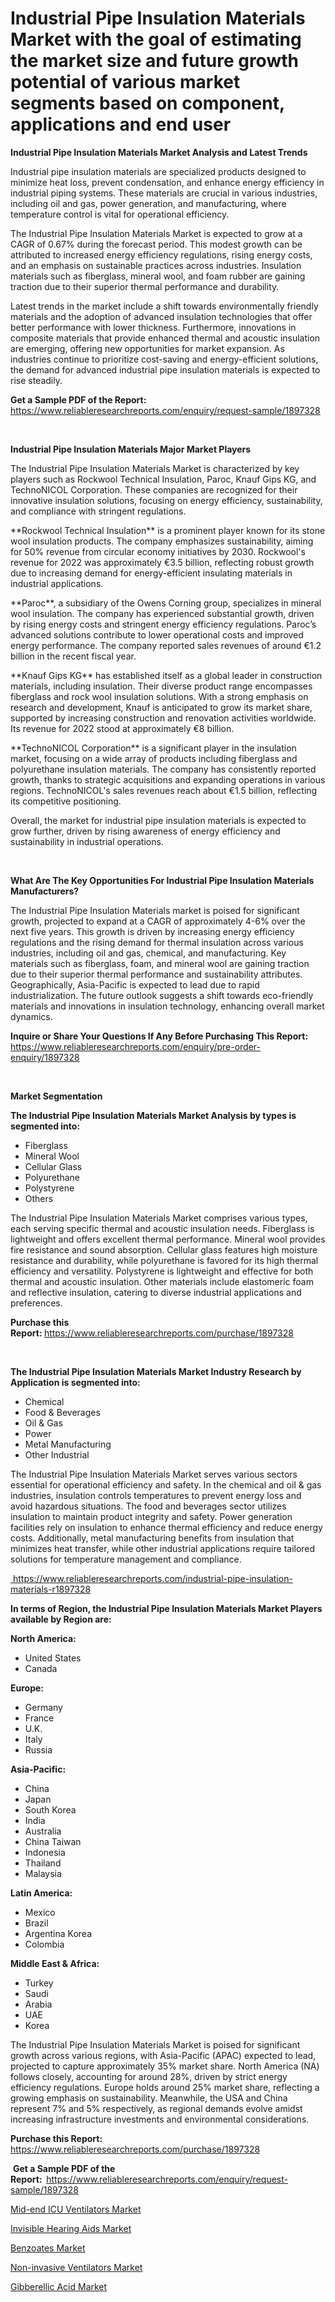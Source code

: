 <p><h1>Industrial Pipe Insulation Materials Market with the goal of estimating the market size and future growth potential of various market segments based on component, applications and end user</h1></p><p><strong>Industrial Pipe Insulation Materials Market Analysis and Latest Trends</strong></p>
<p><p>Industrial pipe insulation materials are specialized products designed to minimize heat loss, prevent condensation, and enhance energy efficiency in industrial piping systems. These materials are crucial in various industries, including oil and gas, power generation, and manufacturing, where temperature control is vital for operational efficiency.</p><p>The Industrial Pipe Insulation Materials Market is expected to grow at a CAGR of 0.67% during the forecast period. This modest growth can be attributed to increased energy efficiency regulations, rising energy costs, and an emphasis on sustainable practices across industries. Insulation materials such as fiberglass, mineral wool, and foam rubber are gaining traction due to their superior thermal performance and durability.</p><p>Latest trends in the market include a shift towards environmentally friendly materials and the adoption of advanced insulation technologies that offer better performance with lower thickness. Furthermore, innovations in composite materials that provide enhanced thermal and acoustic insulation are emerging, offering new opportunities for market expansion. As industries continue to prioritize cost-saving and energy-efficient solutions, the demand for advanced industrial pipe insulation materials is expected to rise steadily.</p></p>
<p><strong>Get a Sample PDF of the Report:&nbsp;</strong> <a href="https://www.reliableresearchreports.com/enquiry/request-sample/1897328?utm_campaign=36&utm_medium=2&utm_source=Github&utm_content=ia&utm_term=06112024&utm_id=industrial-pipe-insulation-materials">https://www.reliableresearchreports.com/enquiry/request-sample/1897328</a></p>
<p>&nbsp;</p>
<p><strong>Industrial Pipe Insulation Materials Major Market Players</strong></p>
<p><p>The Industrial Pipe Insulation Materials Market is characterized by key players such as Rockwool Technical Insulation, Paroc, Knauf Gips KG, and TechnoNICOL Corporation. These companies are recognized for their innovative insulation solutions, focusing on energy efficiency, sustainability, and compliance with stringent regulations.</p><p>**Rockwool Technical Insulation** is a prominent player known for its stone wool insulation products. The company emphasizes sustainability, aiming for 50% revenue from circular economy initiatives by 2030. Rockwool's revenue for 2022 was approximately €3.5 billion, reflecting robust growth due to increasing demand for energy-efficient insulating materials in industrial applications.</p><p>**Paroc**, a subsidiary of the Owens Corning group, specializes in mineral wool insulation. The company has experienced substantial growth, driven by rising energy costs and stringent energy efficiency regulations. Paroc’s advanced solutions contribute to lower operational costs and improved energy performance. The company reported sales revenues of around €1.2 billion in the recent fiscal year.</p><p>**Knauf Gips KG** has established itself as a global leader in construction materials, including insulation. Their diverse product range encompasses fiberglass and rock wool insulation solutions. With a strong emphasis on research and development, Knauf is anticipated to grow its market share, supported by increasing construction and renovation activities worldwide. Its revenue for 2022 stood at approximately €8 billion.</p><p>**TechnoNICOL Corporation** is a significant player in the insulation market, focusing on a wide array of products including fiberglass and polyurethane insulation materials. The company has consistently reported growth, thanks to strategic acquisitions and expanding operations in various regions. TechnoNICOL's sales revenues reach about €1.5 billion, reflecting its competitive positioning.</p><p>Overall, the market for industrial pipe insulation materials is expected to grow further, driven by rising awareness of energy efficiency and sustainability in industrial operations.</p></p>
<p>&nbsp;</p>
<p><strong>What Are The Key Opportunities For Industrial Pipe Insulation Materials Manufacturers?</strong></p>
<p><p>The Industrial Pipe Insulation Materials market is poised for significant growth, projected to expand at a CAGR of approximately 4-6% over the next five years. This growth is driven by increasing energy efficiency regulations and the rising demand for thermal insulation across various industries, including oil and gas, chemical, and manufacturing. Key materials such as fiberglass, foam, and mineral wool are gaining traction due to their superior thermal performance and sustainability attributes. Geographically, Asia-Pacific is expected to lead due to rapid industrialization. The future outlook suggests a shift towards eco-friendly materials and innovations in insulation technology, enhancing overall market dynamics.</p></p>
<p><strong>Inquire or Share Your Questions If Any Before Purchasing This Report:</strong> <a href="https://www.reliableresearchreports.com/enquiry/pre-order-enquiry/1897328?utm_campaign=36&utm_medium=2&utm_source=Github&utm_content=ia&utm_term=06112024&utm_id=industrial-pipe-insulation-materials">https://www.reliableresearchreports.com/enquiry/pre-order-enquiry/1897328</a></p>
<p>&nbsp;</p>
<p><strong>Market Segmentation</strong></p>
<p><strong>The Industrial Pipe Insulation Materials Market Analysis by types is segmented into:</strong></p>
<p><ul><li>Fiberglass</li><li>Mineral Wool</li><li>Cellular Glass</li><li>Polyurethane</li><li>Polystyrene</li><li>Others</li></ul></p>
<p><p>The Industrial Pipe Insulation Materials Market comprises various types, each serving specific thermal and acoustic insulation needs. Fiberglass is lightweight and offers excellent thermal performance. Mineral wool provides fire resistance and sound absorption. Cellular glass features high moisture resistance and durability, while polyurethane is favored for its high thermal efficiency and versatility. Polystyrene is lightweight and effective for both thermal and acoustic insulation. Other materials include elastomeric foam and reflective insulation, catering to diverse industrial applications and preferences.</p></p>
<p><strong>Purchase this Report:&nbsp;</strong><a href="https://www.reliableresearchreports.com/purchase/1897328?utm_campaign=36&utm_medium=2&utm_source=Github&utm_content=ia&utm_term=06112024&utm_id=industrial-pipe-insulation-materials">https://www.reliableresearchreports.com/purchase/1897328</a></p>
<p>&nbsp;</p>
<p><strong>The Industrial Pipe Insulation Materials Market Industry Research by Application is segmented into:</strong></p>
<p><ul><li>Chemical</li><li>Food & Beverages</li><li>Oil & Gas</li><li>Power</li><li>Metal Manufacturing</li><li>Other Industrial</li></ul></p>
<p><p>The Industrial Pipe Insulation Materials Market serves various sectors essential for operational efficiency and safety. In the chemical and oil & gas industries, insulation controls temperatures to prevent energy loss and avoid hazardous situations. The food and beverages sector utilizes insulation to maintain product integrity and safety. Power generation facilities rely on insulation to enhance thermal efficiency and reduce energy costs. Additionally, metal manufacturing benefits from insulation that minimizes heat transfer, while other industrial applications require tailored solutions for temperature management and compliance.</p></p>
<p><a href="https://www.reliableresearchreports.com/industrial-pipe-insulation-materials-r1897328?utm_campaign=36&utm_medium=2&utm_source=Github&utm_content=ia&utm_term=06112024&utm_id=industrial-pipe-insulation-materials">&nbsp;https://www.reliableresearchreports.com/industrial-pipe-insulation-materials-r1897328</a></p>
<p><strong>In terms of Region, the Industrial Pipe Insulation Materials Market Players available by Region are:</strong></p>
<p>
    <p> <strong> North America: </strong>
        <ul>
            <li>United States</li>
            <li>Canada</li>
        </ul>
        </p> 
    <p> <strong> Europe: </strong>
        <ul>
            <li>Germany</li>
            <li>France</li>
            <li>U.K.</li>
            <li>Italy</li>
            <li>Russia</li>
        </ul>
        </p> 
    <p> <strong> Asia-Pacific: </strong>
        <ul>
            <li>China</li>
            <li>Japan</li>
            <li>South Korea</li>
            <li>India</li>
            <li>Australia</li>
            <li>China Taiwan</li>
            <li>Indonesia</li>
            <li>Thailand</li>
            <li>Malaysia</li>
        </ul>
        </p> 
    <p> <strong> Latin America: </strong>
        <ul>
            <li>Mexico</li>
            <li>Brazil</li>
            <li>Argentina Korea</li>
            <li>Colombia</li>
        </ul>
        </p> 
    <p> <strong> Middle East & Africa: </strong>
        <ul>
            <li>Turkey</li>
            <li>Saudi</li>
            <li>Arabia</li>
            <li>UAE</li>
            <li>Korea</li>
        </ul>
    </p>
    </p>
<p><p>The Industrial Pipe Insulation Materials Market is poised for significant growth across various regions, with Asia-Pacific (APAC) expected to lead, projected to capture approximately 35% market share. North America (NA) follows closely, accounting for around 28%, driven by strict energy efficiency regulations. Europe holds around 25% market share, reflecting a growing emphasis on sustainability. Meanwhile, the USA and China represent 7% and 5% respectively, as regional demands evolve amidst increasing infrastructure investments and environmental considerations.</p></p>
<p><strong>Purchase this Report: </strong><a href="https://www.reliableresearchreports.com/purchase/1897328?utm_campaign=36&utm_medium=2&utm_source=Github&utm_content=ia&utm_term=06112024&utm_id=industrial-pipe-insulation-materials">https://www.reliableresearchreports.com/purchase/1897328</a></p>
<p>&nbsp;<strong>Get a Sample PDF of the Report:&nbsp;&nbsp;</strong><a href="https://www.reliableresearchreports.com/enquiry/request-sample/1897328?utm_campaign=36&utm_medium=2&utm_source=Github&utm_content=ia&utm_term=06112024&utm_id=industrial-pipe-insulation-materials">https://www.reliableresearchreports.com/enquiry/request-sample/1897328</a></p>
<p><strong></strong></p>
<p><p><a href="https://www.linkedin.com/pulse/mid-end-icu-ventilators-market-drivers-challenges-forecast-oemsc?utm_campaign=36&utm_medium=2&utm_source=Github&utm_content=ia&utm_term=06112024&utm_id=industrial-pipe-insulation-materials">Mid-end ICU Ventilators Market</a></p><p><a href="https://issuu.com/reportprime-2/docs/invisible-hearing-aids-market-size-_8a98cd6aa20d4a?utm_campaign=36&utm_medium=2&utm_source=Github&utm_content=ia&utm_term=06112024&utm_id=industrial-pipe-insulation-materials">Invisible Hearing Aids Market</a></p><p><a href="https://github.com/GRUBBSCHARLES/Market-Research-Report-List-1/blob/main/benzoates-market.md?utm_campaign=36&utm_medium=2&utm_source=Github&utm_content=ia&utm_term=06112024&utm_id=industrial-pipe-insulation-materials">Benzoates Market</a></p><p><a href="https://www.linkedin.com/pulse/non-invasive-ventilators-market-maturity-analysis-regional-r0dvc?utm_campaign=36&utm_medium=2&utm_source=Github&utm_content=ia&utm_term=06112024&utm_id=industrial-pipe-insulation-materials">Non-invasive Ventilators Market</a></p><p><a href="https://github.com/AngelaWalsh696/Market-Research-Report-List-1/blob/main/gibberellic-acid-market.md?utm_campaign=36&utm_medium=2&utm_source=Github&utm_content=ia&utm_term=06112024&utm_id=industrial-pipe-insulation-materials">Gibberellic Acid Market</a></p></p>